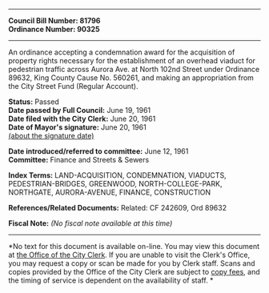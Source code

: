 * * * * *  
  
**Council Bill Number: [](#h0)[](#h2)81796**   
**Ordinance Number: 90325**  
  
* * * * *  
  
An ordinance accepting a condemnation award for the acquisition of property rights necessary for the establishment of an overhead viaduct for pedestrian traffic across Aurora Ave. at North 102nd Street under Ordinance 89632, King County Cause No. 560261, and making an appropriation from the City Street Fund (Regular Account).  
  
**Status:** Passed   
**Date passed by Full Council:** June 19, 1961   
**Date filed with the City Clerk:** June 20, 1961   
**Date of Mayor's signature:** June 20, 1961   
[(about the signature date)](/~public/approvaldate.htm)   
  
  
**Date introduced/referred to committee:** June 12, 1961   
**Committee:** Finance and Streets & Sewers   
  
**Index Terms:** LAND-ACQUISITION, CONDEMNATION, VIADUCTS, PEDESTRIAN-BRIDGES, GREENWOOD, NORTH-COLLEGE-PARK, NORTHGATE, AURORA-AVENUE, FINANCE, CONSTRUCTION  
  
**References/Related Documents:** Related: CF 242609, Ord 89632  
  
**Fiscal Note:** *(No fiscal note available at this time)*  
  
* * * * *  
  
*No text for this document is available on-line. You may view this document at [the Office of the City Clerk](http://www.seattle.gov/leg/clerk/contactUs.htm). If you are unable to visit the Clerk's Office, you may request a copy or scan be made for you by Clerk staff. Scans and copies provided by the Office of the City Clerk are subject to [copy fees](http://clerk.seattle.gov/~public/clerkfees.htm), and the timing of service is dependent on the availability of staff. *  
  
  
